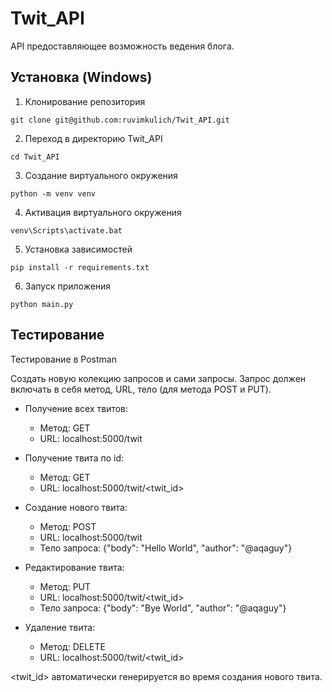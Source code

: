 # Twit_API
API предоставляющее возможность ведения блога.


## Установка (Windows)

1. Клонирование репозитория 

```git clone git@github.com:ruvimkulich/Twit_API.git```

2. Переход в директорию Twit_API

```cd Twit_API```

3. Создание виртуального окружения

```python -m venv venv```

4. Активация виртуального окружения

```venv\Scripts\activate.bat```

5. Установка зависимостей

```pip install -r requirements.txt```

6. Запуск приложения

```python main.py```


## Тестирование

Тестирование в Postman

Создать новую колекцию запросов и сами запросы. Запрос должен включать в себя метод, URL, тело (для метода POST и PUT).

- Получение всех твитов:
  - Метод: GET 
  - URL: localhost:5000/twit

- Получение твита по id:
  - Метод: GET
  - URL: localhost:5000/twit/<twit_id>

- Создание нового твита: 
  - Метод: POST
  - URL: localhost:5000/twit
  - Тело запроса: {"body": "Hello World", "author": "@aqaguy"}

- Редактирование твита:
  - Метод: PUT 
  - URL: localhost:5000/twit/<twit_id>
  - Тело запроса: {"body": "Bye World", "author": "@aqaguy"}

- Удаление твита: 
  - Метод: DELETE
  - URL: localhost:5000/twit/<twit_id>


<twit_id> автоматически генерируется во время создания нового твита.
